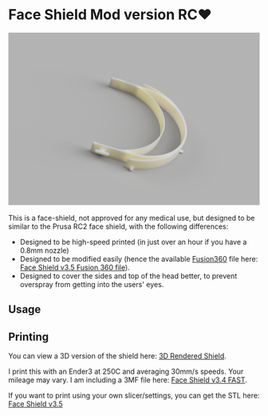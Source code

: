 # Face Shield Mod version RC♥

![Face Shield v3.5](img/rendered_shield_small.png?raw=true)

This is a face-shield, not approved for any medical use, but designed
to be similar to the Prusa RC2 face shield, with the following differences:

 - Designed to be high-speed printed (in just over an hour if you have a 0.8mm nozzle)
 - Designed to be modified easily (hence the available [Fusion360](https://www.autodesk.ca/en/products/fusion-360/overview) file
   here: [Face Shield v3.5 Fusion 360 file](https://github.com/armyofevilrobots/printable_shield/blob/master/shield_toggle_wide_v3.5.f3d?raw=true)).
 - Designed to cover the sides and top of the head better, to prevent overspray from
   getting into the users' eyes.

## Usage



## Printing

You can view a 3D version of the shield here: [3D Rendered Shield](shield_toggle_wide_v3.5.stl).

I print this with an Ender3 at 250C and averaging 30mm/s speeds. Your mileage may vary. I
am including a 3MF file here: [Face Shield v3.4 FAST]().

If you want to print using your own slicer/settings, you can get the STL here: [Face Shield v3.5](https://github.com/armyofevilrobots/printable_shield/raw/master/shield_toggle_wide_v3.5.stl)



